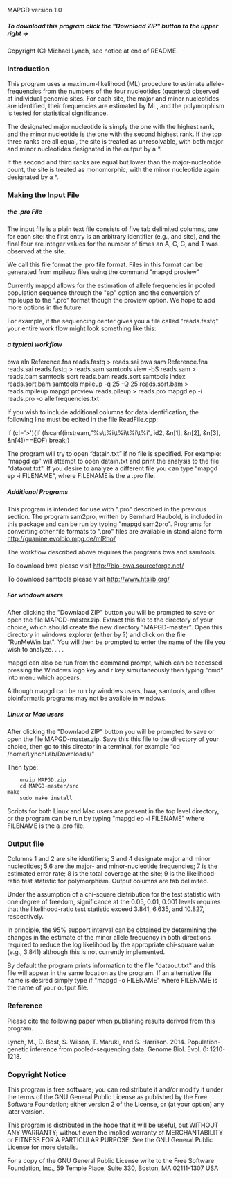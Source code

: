 MAPGD version 1.0

<h5> To download this program click the "Download ZIP" button to the upper right -> </h5>

Copyright (C) Michael Lynch, see notice at end of README. 

<h3> Introduction </h3>

This program uses a maximum-likelihood (ML) procedure to estimate allele-frequencies from the numbers of the four nucleotides (quartets) observed at individual genomic sites. For each site, the major and minor nucleotides are identified, their frequencies are estimated by ML, and the polymorphism is tested for statistical significance.

The designated major nucleotide is simply the one with the highest rank, and the minor nucleotide is the one with the second highest rank. If the top three ranks are all equal, the site is treated as unresolvable, with both major and minor nucleotides designated in the output by a *.

If the second and third ranks are equal but lower than the major-nucleotide count, the site is treated as monomorphic, with the minor nucleotide again designated by a *.

<h3> Making the Input File </h3>

<h5> the .pro File </h5>
The input file is a plain text file consists of five tab delimited columns, one for each site: the first entry is an arbitrary identifier (e.g., and site), and the final four are integer values for the number of times an A, C, G, and T was observed at the site. 

We call this file format the .pro file format. Files in this format can be generated from mpileup files using the command "mapgd proview" 

Currently mapgd allows for the estimation of allele frequencies in pooled population sequence through the "ep" option and the conversion of mpileups to the ".pro" format though the proview option. We hope to add more options in the future.

For example, if the sequencing center gives you a file called "reads.fastq" your entire work flow might look something like this: 

<h5> a typical workflow </h5>
	bwa aln Reference.fna reads.fastq > reads.sai
	bwa sam Reference.fna reads.sai reads.fastq > reads.sam
	samtools view -bS reads.sam > reads.bam
	samtools sort reads.bam reads.sort
	samtools index reads.sort.bam
	samtools mpileup -q 25 -Q 25 reads.sort.bam > reads.mpileup
	mapgd proview reads.pileup > reads.pro
	mapgd ep -i reads.pro -o allelfrequencies.txt

If you wish to include additional columns for data identification, the following line must be edited in the file ReadFile.cpp:

if (c!='>'){if (fscanf(instream,"%s\t%i\t%i\t%i\t%i", id2, &n[1], &n[2], &n[3], &n[4])==EOF) break;}

The program will try to open “datain.txt” if no file is specified. For example: “mapgd ep” will attempt to open datain.txt and print the analysis to the file "dataout.txt". If you desire to analyze a different file you can type “mapgd ep -i FILENAME", where FILENAME is the a .pro file.

<h5> Additional Programs </h5>

This program is intended for use with ".pro" described in the previous section. The program sam2pro, written by Bernhard Haubold, is included in this package and can be run by typing "mapgd sam2pro". Programs for converting other file formats to ".pro" files are available in stand alone form http://guanine.evolbio.mpg.de/mlRho/

The workflow described above requires the programs bwa and samtools.

To download bwa please visit http://bio-bwa.sourceforge.net/

To download samtools please visit http://www.htslib.org/

<h5> For windows users </h5>

After clicking the "Downlaod ZIP" button you will be prompted to save or open the file MAPGD-master.zip. Extract this file to the directory of your choice, which should create the new directory "MAPGD-master". Open this directory in windows explorer (either by ?) and click on the file "RunMeWin.bat". You will then be prompted to enter the name of the file you wish to analyze. . . . 

mapgd can also be run from the command prompt, which can be accessed pressing the Windows logo key and r key simultaneously then typing "cmd" into menu which appears.

Although mapgd can be run by windows users, bwa, samtools, and other bioinformatic programs may not be availble in windows.

<h5> Linux or Mac users </h5>


After clicking the "Downlaod ZIP" button you will be prompted to save or open the file MAPGD-master.zip. Save this this file to the directory of your choice, then go to this director in a terminal, for example “cd /home/LynchLab/Downloads/” 

Then type:

        unzip MAPGD.zip
        cd MAPGD-master/src
	make
        sudo make install

Scripts for both Linux and Mac users are present in the top level directory, or the program can be run by typing "mapgd ep -i FILENAME" where FILENAME is the a .pro file.

<h3> Output file </h3>

Columns 1 and 2 are site identifiers; 3 and 4 designate major and minor nucleotides; 5,6 are the major- and minor-nucleotide frequencies; 7 is the estimated error rate; 8 is the total coverage at the site; 9 is the likelihood-ratio test statistic for polymorphism. Output columns are tab delimited.

Under the assumption of a chi-square distribution for the test statistic with one degree of freedom, significance at the 0.05, 0.01, 0.001 levels requires that the likelihood-ratio test statistic exceed 3.841, 6.635, and 10.827, respectively. 

In principle, the 95% support interval can be obtained by determining the changes in the estimate of the minor allele frequency in both directions required to reduce the log likelihood by the appropriate chi-square value (e.g., 3.841) although this is not currently implemented. 

By default the program prints information to the file "dataout.txt" and this file will appear in the same location as the program. If an alternative file name is desired simply type if "mapgd -o FILENAME" where FILENAME is the name of your output file.

<h3> Reference </h3>

Please cite the following paper when publishing results derived from this program.

Lynch, M., D. Bost, S. Wilson, T. Maruki, and S. Harrison. 2014. Population-genetic inference from pooled-sequencing data. Genome Biol. Evol. 6: 1210-1218.

<h3> Copyright Notice </h3>

This program is free software; you can redistribute it and/or modify it under the terms of the GNU General Public License as published by the Free Software Foundation; either version 2 of the License, or (at your option) any later version.

This program is distributed in the hope that it will be useful, but WITHOUT ANY WARRANTY; without even the implied warranty of MERCHANTABILITY or FITNESS FOR A PARTICULAR PURPOSE. See the GNU General Public License for more details.

For a copy of the GNU General Public License write to the Free Software Foundation, Inc., 59 Temple Place, Suite 330, Boston, MA 02111-1307 USA

